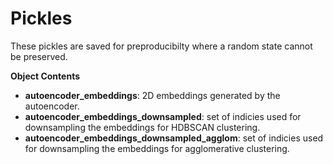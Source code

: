 # Pickles

These pickles are saved for preproducibilty where a random state cannot be preserved.

**Object Contents**

* **autoencoder_embeddings**: 2D embeddings generated by the autoencoder.
* **autoencoder_embeddings_downsampled**: set of indicies used for downsampling the embeddings for HDBSCAN clustering.
* **autoencoder_embeddings_downsampled_agglom**: set of indicies used for downsampling the embeddings for agglomerative clustering.
